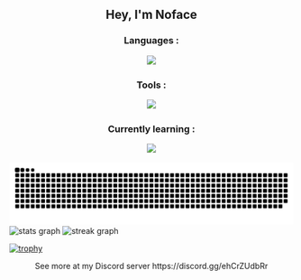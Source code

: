 <div align="center"><h2><b>Hey, I'm Noface</b></h2></div>

<div align="center"><h3>Languages :</h3></div>
<p align="center">
    <img src="https://skillicons.dev/icons?i=js,html,css,lua,md,powershell,py,cpp,bash">
</p>

<div align="center"><h3>Tools :</h3></div>
<p align="center">
    <img src="https://skillicons.dev/icons?i=discord,electron,git,github,gitlab,gradle,blender,androidstudio,arduino,atom,aws,debian,dotnet,eclipse,gamemakerstudio,gcp,gmail,ai,instagram,kali,linux,nodejs,npm,pycharm,pytorch,raspberrypi,react,redhat,regex,robloxstudio,sqlite,stackoverflow,sublime,selenium,svg,ubuntu,unity,unreal,vercel,vim,visualstudio">
</p>

<div align="center"><h3>Currently learning :</h3></div>
<p align="center">
    <img src="https://skillicons.dev/icons?i=c,cs,java">
</p>

<img src="https://raw.githubusercontent.com/lucasodevdottk/lucasodevdottk/output/snake.svg" alt="Snake animation" />

<div align="left">
  <img src="https://github-readme-stats.vercel.app/api?username=noface1200&theme=dark&show_icons=true&hide_border=false&count_private=true" height="150" alt="stats graph"  />
  <img src="https://github-readme-streak-stats.herokuapp.com/?user=noface1200&theme=dark&hide_border=false" height="150" alt="streak graph"  />
</div>


[![trophy](https://github-profile-trophy.vercel.app/?username=noface1200&theme=dracula)](https://discord.gg/dxar3FGhdG)

<div align="center">See more at my Discord server https://discord.gg/ehCrZUdbRr</div>
